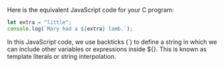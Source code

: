 Here is the equivalent JavaScript code for your C program:

```JavaScript
let extra = "little";
console.log(`Mary had a ${extra} lamb.`);
```

In this JavaScript code, we use backticks (`) to define a string in which we can include other variables or expressions inside ${}. This is known as template literals or string interpolation.
